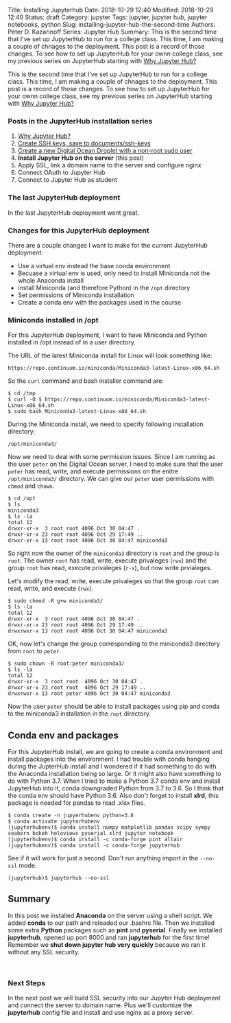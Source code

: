 Title: Installing Jupyterhub
Date: 2018-10-29 12:40
Modified: 2018-10-29 12:40
Status: draft
Category: jupyter
Tags: jupyter, jupyter hub, jupyter notebooks, python
Slug: installing-jupyter-hub-the-second-time
Authors: Peter D. Kazarinoff
Series: Jupyter Hub
Summary: This is the second time that I've set up JupyterHub to run for a college class. This time, I am making a couple of chnages to the deployment. This post is a record of those changes. To see how to set up JupyterHub for your ownn college class, see my previous series on JupyterHub starting with [Why Jupyter Hub?]({filename}/posts/jupyterhub/why_jupyter_hub.md) 

This is the second time that I've set up JupyterHub to run for a college class. This time, I am making a couple of chnages to the deployment. This post is a record of those changes. To see how to set up JupyterHub for your ownn college class, see my previous series on JupyterHub starting with [Why Jupyter Hub?]({filename}/posts/jupyterhub/why_jupyter_hub.md) 

### Posts in the JupyterHub installation series

1. [Why Jupyter Hub?]({filename}/posts/jupyterhub/why_jupyter_hub.md) 
2. [Create SSH keys, save to documents/ssh-keys]({filename}/posts/jupyterhub/PuTTYgen_ssh_key.md)
3. [Create a new Digital Ocean Droplet with a non-root sudo user]({filename}/posts/jupyterhub/new_DO_droplet.md)
4. **Install Jupyter Hub on the server** (this post)
5. Apply SSL, link a domain name to the server and configure nginx
6. Connect OAuth to Jupyter Hub
7. Connect to Jupyter Hub as student

### The last JupyterHub deployment

In the last JupyterHub deployment went great.

### Changes for this JupyterHub deployment

There are a couple changes I want to make for the current JupyterHub deployment:

 * Use a virtual env instead the base conda environment
 * Becuase a virtual env is used, only need to install Miniconda not the whole Anaconda install
 * install Miniconda (and therefore Python) in the ```/opt``` directory
 * Set permissions of Miniconda installation
 * Create a conda env with the packages used in the course 

### Miniconda installed in /opt

For this JupyterHub deployment, I want to have Miniconda and Python installed in /opt instead of in a user directory.

The URL of the latest Miniconda install for Linux will look something like:

```text
https://repo.continuum.io/miniconda/Miniconda3-latest-Linux-x86_64.sh
```

So the ```curl``` command and bash installer command are:

```text
$ cd /tmp
$ curl -O $ https://repo.continuum.io/miniconda/Miniconda3-latest-Linux-x86_64.sh
$ sudo bash Miniconda3-latest-Linux-x86_64.sh
```

During the Miniconda install, we need to specify following installation directory:

```text
/opt/miniconda3/
```

Now we need to deal with some permission issues. Since I am running as the user ```peter``` on the Digital Ocean server, I need to make sure that the user ```peter``` has read, write, and execute permissions on the enitre ```/opt/miniconda3/``` directory. We can give our ```peter``` user permissions with ```chmod``` and ```chown```.

```text
$ cd /opt
$ ls
miniconda3
$ ls -la
total 12
drwxr-xr-x  3 root root 4096 Oct 30 04:47 .
drwxr-xr-x 23 root root 4096 Oct 29 17:49 ..
drwxr-xr-x 13 root root 4096 Oct 30 04:47 miniconda3
```

So right now the owner of the ```miniconda3``` directory is ```root``` and the group is ```root```. The owner ```root``` has read, write, execute privaleges (```rwx```) and the group ```root``` has read, execute privaleges (```r-x```), but now write prvialeges.

Let's modify the read, write, execute privaleges so that the group ```root``` can read, write, and execute (```rwx```).

```text
$ sudo chmod -R g+w miniconda3/
$ ls -la
total 12
drwxr-xr-x  3 root root 4096 Oct 30 04:47 .
drwxr-xr-x 23 root root 4096 Oct 29 17:49 ..
drwxrwxr-x 13 root root 4096 Oct 30 04:47 miniconda3
```

OK, now let's change the group corresponding to the miniconda3 directory from ```root``` to ```peter```.

```text
$ sudo chown -R root:peter miniconda3/
$ ls -la
total 12
drwxr-xr-x  3 root root  4096 Oct 30 04:47 .
drwxr-xr-x 23 root root  4096 Oct 29 17:49 ..
drwxrwxr-x 13 root peter 4096 Oct 30 04:47 miniconda3
```

Now the user ```peter``` should be able to install packages using pip and conda to the miniconda3 installation in the ```/opt``` directory.

## Conda env and packages

For this JupyterHub install, we are going to create a conda environment and install packages into the environment. I had trouble with conda hanging during the JupterHub install and I wondered if it had something to do with the Anaconda installation being so large. Or it might also have something to do with Python 3.7. When I tried to make a Python 3.7 conda env and install JupyterHub into it, conda downgraded Python from 3.7 to 3.6. So I think that the conda env should have Python 3.6. Also don't forget to install **xlrd**, this package is needed for pandas to read .xlsx files. 

```text
$ conda create -n jupyerhubenv python=3.6
$ conda activate jupyterhubenv
(jupyterhubenv)$ conda install numpy matplotlib pandas scipy sympy seaborn bokeh holoviews pyserial xlrd jupyter notebook 
(jupyterhubenv)$ conda install -c conda-forge pint altair
(jupyterhubenv)$ conda install -c conda-forge jupyterhub
```

See if it will work for just a second. Don't run anything import in the ```--no-ssl``` mode. 

```text
(jupyterhub)$ jupyterhub --no-ssl
 ```

##  

## Summary

In this post we installed **Anaconda** on the server using a shell script. We added **conda** to our path and reloaded our .bashrc file. Then we installed some extra **Python** packages such as **pint** and **pyserial**. Finally we installed **jupyterhub**, opened up port 8000 and ran **jupyterhub** for the first time! Remember we **shut down jupyter hub very quickly** because we ran it without any SSL security.

<br>

### Next Steps

In the next post we will build SSL security into our Jupyter Hub deployment and connect the server to domain name. Plus we'll customize the **jupyterhub** config file and install and use nginx as a proxy server.

